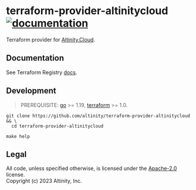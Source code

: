 # terraform-provider-altinitycloud [![documentation](https://img.shields.io/badge/-documentation-blue)](https://registry.terraform.io/providers/altinity/altinitycloud/latest/docs)
 
Terraform provider for [Altinity.Cloud](https://altinity.cloud/).

## Documentation

See Terraform Registry [docs](https://registry.terraform.io/providers/altinity/altinitycloud/latest/docs).

## Development

> PREREQUISITE: [go](https://golang.org/dl/) >= 1.19, [terraform](https://www.terraform.io/downloads.html) >= 1.0.

```shell script
git clone https://github.com/altinity/terraform-provider-altinitycloud && \
  cd terraform-provider-altinitycloud

make help
```

## Legal

All code, unless specified otherwise, is licensed under the [Apache-2.0](LICENSE) license.  
Copyright (c) 2023 Altinity, Inc.
